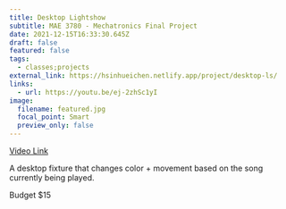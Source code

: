 ```yaml
---
title: Desktop Lightshow
subtitle: MAE 3780 - Mechatronics Final Project
date: 2021-12-15T16:33:30.645Z
draft: false
featured: false
tags:
  - classes;projects
external_link: https://hsinhueichen.netlify.app/project/desktop-ls/
links:
  - url: https://youtu.be/ej-2zhSc1yI
image:
  filename: featured.jpg
  focal_point: Smart
  preview_only: false
---
```

[Video Link](https://youtu.be/ej-2zhSc1yI)

A desktop fixture that changes color + movement based on the song currently being played. 

Budget $15